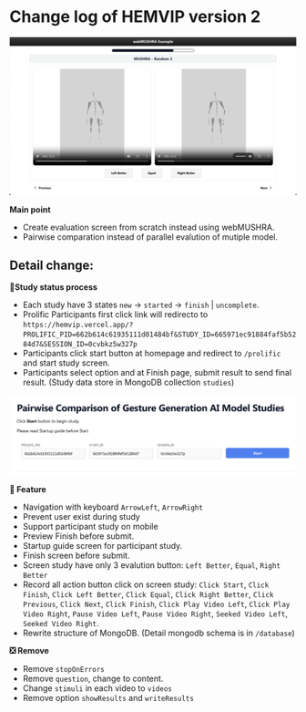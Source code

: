 # Change log of HEMVIP version 2

![image](/image.png)

**Main point**

- Create evaluation screen from scratch instead using webMUSHRA.
- Pairwise comparation instead of parallel evalution of mutiple model.

## Detail change:

**🚩Study status process**

- Each study have 3 states `new` -> `started` -> `finish` | `uncomplete`.
- Prolific Participants first click link will redirecto to `https://hemvip.vercel.app/?PROLIFIC_PID=662b614c61935111d01484bf&STUDY_ID=665971ec91884faf5b5284d7&SESSION_ID=0cvbkz5w327p`
- Participants click start button at homepage and redirect to `/prolific` and start study screen.
- Participants select option and at Finish page, submit result to send final result.
(Study data store in MongoDB collection `studies`)

![start_homepage](/start_homepage.png)


**🎯 Feature**

- Navigation with keyboard `ArrowLeft`, `ArrowRight`
- Prevent user exist during study
- Support participant study on mobile
- Preview Finish before submit.
- Startup guide screen for participant study.
- Finish screen before submit.
- Screen study have only 3 evalution button: `Left Better`, `Equal`, `Right Better`
- Record all action button click on screen study:  `Click Start`, `Click Finish`, `Click Left Better`, `Click Equal`, `Click Right Better`, `Click Previous`, `Click Next`, `Click Finish`, `Click Play Video Left`, `Click Play Video Right`, `Pause Video Left`, `Pause Video Right`, `Seeked Video Left`, `Seeked Video Right`.
- Rewrite structure of MongoDB. (Detail mongodb schema is in `/database`)


**❎ Remove**

- Remove `stopOnErrors`
- Remove `question`, change to content.
- Change `stimuli` in each video to `videos`
- Remove option `showResults` and `writeResults`
